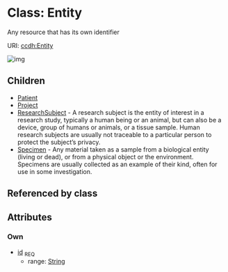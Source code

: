 
# Class: Entity


Any resource that has its own identifier

URI: [ccdh:Entity](https://example.org/ccdh/Entity)


![img](images/Entity.svg)

## Children

 * [Patient](Patient.md)
 * [Project](Project.md)
 * [ResearchSubject](ResearchSubject.md) - A research subject is the entity of interest in a research study, typically a human being or an animal, but can also be a device, group of humans or animals, or a tissue sample. Human research subjects are usually not traceable to a particular person to protect the subject’s privacy.
 * [Specimen](Specimen.md) - Any material taken as a sample from a biological entity (living or dead), or from a physical object or the environment. Specimens are usually collected as an example of their kind, often for use in some investigation.

## Referenced by class


## Attributes


### Own

 * [id](id.md)  <sub>REQ</sub>
     * range: [String](types/String.md)
